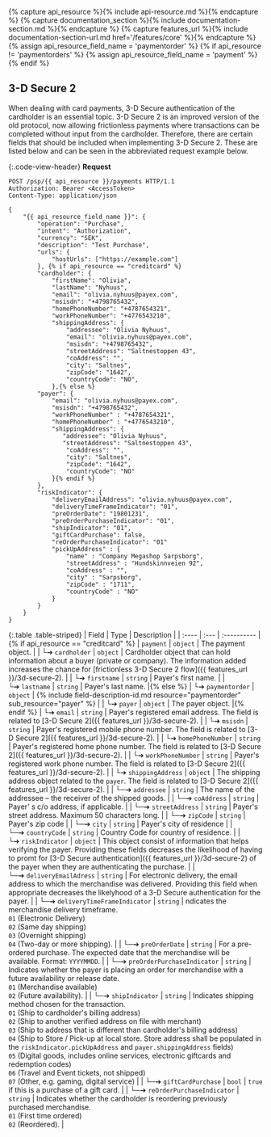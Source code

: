 {% capture api_resource %}{% include api-resource.md %}{% endcapture %}
{% capture documentation_section %}{% include documentation-section.md %}{% endcapture %}
{% capture features_url %}{% include documentation-section-url.md href='/features/core' %}{% endcapture %}
{% assign api_resource_field_name = 'paymentorder' %}
{% if api_resource != 'paymentorders' %}
    {% assign api_resource_field_name = 'payment' %}
{% endif %}

## 3-D Secure 2

When dealing with card payments, 3-D Secure authentication of the
cardholder is an essential topic. 3-D Secure 2 is an improved version of the
old protocol, now allowing frictionless payments where transactions can be
completed without input from the cardholder. Therefore, there are certain fields
that should be included when implementing 3-D Secure 2. These are listed below
and can be seen in the abbreviated request example below.

{:.code-view-header}
**Request**

```http
POST /psp/{{ api_resource }}/payments HTTP/1.1
Authorization: Bearer <AccessToken>
Content-Type: application/json

{
    "{{ api_resource_field_name }}": {
        "operation": "Purchase",
        "intent": "Authorization",
        "currency": "SEK",
        "description": "Test Purchase",
        "urls": {
            "hostUrls": ["https://example.com"]
        }, {% if api_resource == "creditcard" %}
        "cardholder": {
            "firstName": "Olivia",
            "lastName": "Nyhuus",
            "email": "olivia.nyhuus@payex.com",
            "msisdn": "+4798765432",
            "homePhoneNumber": "+4787654321",
            "workPhoneNumber": "+4776543210",
            "shippingAddress": {
                "addressee": "Olivia Nyhuus",
                "email": "olivia.nyhuus@payex.com",
                "msisdn": "+4798765432",
                "streetAddress": "Saltnestoppen 43",
                "coAddress": "",
                "city": "Saltnes",
                "zipCode": "1642",
                "countryCode": "NO",
            },{% else %}
        "payer": {
            "email": "olivia.nyhuus@payex.com",
            "msisdn": "+4798765432",
            "workPhoneNumber" : "+4787654321",
            "homePhoneNumber" : "+4776543210",
            "shippingAddress": {
               "addressee": "Olivia Nyhuus",
               "streetAddress": "Saltnestoppen 43",
                "coAddress": "",
                "city": "Saltnes",
                "zipCode": "1642",
                "countryCode": "NO"
            }{% endif %}
        },
        "riskIndicator": {
            "deliveryEmailAddress": "olivia.nyhuus@payex.com",
            "deliveryTimeFrameIndicator": "01",
            "preOrderDate": "19801231",
            "preOrderPurchaseIndicator": "01",
            "shipIndicator": "01",
            "giftCardPurchase": false,
            "reOrderPurchaseIndicator": "01"
            "pickUpAddress" : {
                "name" : "Company Megashop Sarpsborg",
                "streetAddress" : "Hundskinnveien 92",
                "coAddress" : "",
                "city" : "Sarpsborg",
                "zipCode" : "1711",
                "countryCode" : "NO"
            }
        }
    }
}
```

{:.table .table-striped}
| Field | Type | Description |
| :---- | :--- | :---------- |{% if api_resource == "creditcard" %}
| `payment`                             | `object` | The payment object.                                                                                                                                                                                                                                                                                                                                                                                                                                                                                                                                              |
| └➔&nbsp;`cardholder`                  | `object` | Cardholder object that can hold information about a buyer (private or company). The information added increases the chance for [frictionless 3-D Secure 2 flow]({{ features_url }}/3d-secure-2).                                                                                                                                                                                                                                                                                                                                                                                                                                                                                              |
| └➔&nbsp;`firstname`                   | `string` | Payer's first name.                                                                                                                                                                                                                                                                                                                                                                                                                                                                                                                                              |
| └➔&nbsp;`lastname`                    | `string` | Payer's last name.                                                                                                                                                                                                                                                                                                                                                                                                                                                                                                                                               |{% else %}
| └➔&nbsp;`paymentorder`                | `object` | {% include field-description-id.md resource="paymentorder" sub_resource="payer" %}                                                                                                                                                                                                                                                                                                                                                                                                                                                                               |
| └➔&nbsp;`payer`                       | `object` | The payer object.                                                                                                                                                                                                                                                                                                                                                                                                                                                                                                                                                |{% endif %}
| └➔&nbsp;`email`                       | `string` | Payer's registered email address. The field is related to [3-D Secure 2]({{ features_url }}/3d-secure-2).                                                                                                                                                                                                                                                                                                                                                                                                                                                                                                                                                                                          |
| └➔&nbsp;`msisdn`                      | `string` | Payer's registered mobile phone number. The field is related to [3-D Secure 2]({{ features_url }}/3d-secure-2).                                                                                                                                                                                                                                                                                                                                                                                                                                                                                                                                                                                       |
| └➔&nbsp;`homePhoneNumber`             | `string` | Payer's registered home phone number. The field is related to [3-D Secure 2]({{ features_url }}/3d-secure-2).                                                                                                                                                                                                                                                                                                                                                                                                                                                                                                                                                                                         |
| └➔&nbsp;`workPhoneNumber`             | `string` | Payer's registered work phone number. The field is related to [3-D Secure 2]({{ features_url }}/3d-secure-2).                                                                                                                                                                                                                                                                                                                                                                                                                                                                                                                                                                                         |
| └➔&nbsp;`shippingAddress`            | `object` | The shipping address object related to the `payer`. The field is related to [3-D Secure 2]({{ features_url }}/3d-secure-2).                                                                                                                                                                                                                                                                                                                                                                                                                                                                                                                                                             |
| └─➔&nbsp;`addressee`                   | `string` | The name of the addressee – the receiver of the shipped goods.                                                                                                                                                                                                                                                                                                                                                                                                                                                                                                   |
| └─➔&nbsp;`coAddress`                  | `string` | Payer' s c/o address, if applicable.                                                                                                                                                                                                                                                                                                                                                                                                                                                                                                                             |
| └─➔&nbsp;`streetAddress`              | `string` | Payer's street address. Maximum 50 characters long.                                                                                                                                                                                                                                                                                                                                                                                                                                                                                                                                          |
| └─➔&nbsp;`zipCode`                    | `string` | Payer's zip code                                                                                                                                                                                                                                                                                                                                                                                                                                                                                                                                                 |
| └─➔&nbsp;`city`                       | `string` | Payer's city of residence                                                                                                                                                                                                                                                                                                                                                                                                                                                                                                                                        |
| └─➔&nbsp;`countryCode`                | `string` | Country Code for country of residence.                                                                                                                                                                                                                                                                                                                                                                                                                                                                                                                           |
| └➔&nbsp;`riskIndicator`               | `object` | This object consist of information that helps verifying the payer. Providing these fields decreases the likelihood of having to promt for [3-D Secure authentication]({{ features_url }}/3d-secure-2) of the payer when they are authenticating the purchase.                                                                                                                                                                                                                                                                                                                                                                                                                        |
| └─➔&nbsp;`deliveryEmailAdress`        | `string` | For electronic delivery, the email address to which the merchandise was delivered. Providing this field when appropriate decreases the likelyhood of a 3-D Secure authentication for the payer.                                                                                                                                                                                                                                                                                                                                                                  |
| └─➔&nbsp;`deliveryTimeFrameIndicator` | `string` | ndicates the merchandise delivery timeframe. <br>`01` (Electronic Delivery) <br>`02` (Same day shipping) <br>`03` (Overnight shipping) <br>`04` (Two-day or more shipping).                                                                                                                                                                                                                                                                                                                                                                                      |
| └─➔&nbsp;`preOrderDate`               | `string` | For a pre-ordered purchase. The expected date that the merchandise will be available. Format: `YYYYMMDD`.                                                                                                                                                                                                                                                                                                                                                                                                                                                        |
| └─➔&nbsp;`preOrderPurchaseIndicator`  | `string` | Indicates whether the payer is placing an order for merchandise with a future availability or release date. <br>`01` (Merchandise available) <br>`02` (Future availability).                                                                                                                                                                                                                                                                                                                                                                                     |
| └─➔&nbsp;`shipIndicator`              | `string` | Indicates shipping method chosen for the transaction. <br>`01` (Ship to cardholder's billing address) <br>`02` (Ship to another verified address on file with merchant)<br>`03` (Ship to address that is different than cardholder's billing address)<br>`04` (Ship to Store / Pick-up at local store. Store address shall be populated in the `riskIndicator.pickUpAddress` and `payer.shippingAddress` fields)<br>`05` (Digital goods, includes online services, electronic giftcards and redemption codes) <br>`06` (Travel and Event tickets, not shipped) <br>`07` (Other, e.g. gaming, digital service) |
| └─➔&nbsp;`giftCardPurchase`           | `bool`   | `true` if this is a purchase of a gift card.                                                                                                                                                                                                                                                                                                                                                                                                                                                                                                                     |
| └─➔&nbsp;`reOrderPurchaseIndicator`   | `string` | Indicates whether the cardholder is reordering previously purchased merchandise. <br>`01` (First time ordered) <br>`02` (Reordered).                                                                                                                                                                                                                                                                                                                                                                                     |
